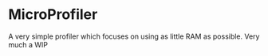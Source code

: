 # MicroProfiler
A very simple profiler which focuses on using as little RAM as possible.
Very much a WIP
